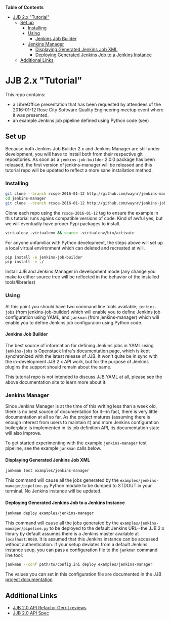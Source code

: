 <!-- markdown-toc start - Don't edit this section. Run M-x markdown-toc-generate-toc again -->
**Table of Contents**

- [JJB 2.x "Tutorial"](#jjb-2x-tutorial)
    - [Set up](#set-up)
        - [Installing](#installing)
        - [Using](#using)
            - [Jenkins Job Builder](#jenkins-job-builder)
        - [Jenkins Manager](#jenkins-manager)
            - [Displaying Generated Jenkins Job XML](#displaying-generated-jenkins-job-xml)
            - [Deploying Generated Jenkins Job to a Jenkins Instance](#deploying-generated-jenkins-job-to-a-jenkins-instance)
    - [Additional Links](#additional-links)

<!-- markdown-toc end -->

# JJB 2.x "Tutorial"

This repo contains:

* a LibreOffice presentation that has been requested by attendees of the
  2016-01-12 Rose City Software Quality Engineering meetup event where it was
  presented.
* an example Jenkins job pipeline defined using Python code (see)

## Set up

Because both Jenkins Job Builder 2.x and Jenkins Manager are still under
development, you will have to install both from their respective git
repositories. As soon as a `jenkins-job-builder` 2.0.0 package has been
released, the first version of jenkins-manager will be released and this
tutorial repo will be updated to reflect a more sane installation method.

### Installing

```bash
git clone --branch rcsqe-2016-01-12 http://github.com/waynr/jenkins-manager
cd jenkins-manager
git clone --branch rcsqe-2016-01-12 http://github.com/waynr/jenkins-job-builder
```
Clone each repo using the `rcsqe-2016-01-12` tag to ensure the example in this
tutorial runs agains compatible versions of code. Kind of awful yes, but we will
eventually have proper Pypi packages to install.


```bash
virtualenv .virtualenv && source .virtualenv/bin/activate
```
For anyone unfamiliar with Python development, the steps above will set up a
local virtual environment which can deleted and recreated at will.

```bash
pip install -e jenkins-job-builder
pip install -e ./
```
Install JJB and Jenkins Manager in development mode (any change you make to
either source tree will be reflected in the behavior of the installed
tools/libraries)

### Using

At this point you should have two command line tools available; `jenkins-jobs`
(from jenkins-job-builder) which will enable you to define Jenkins job
configuration using YAML, and `jankman` (from jenkins-manager) which will enable
you to define Jenkins job configuraion using Python code.

#### Jenkins Job Builder

The best source of information for defining Jenkins jobs in YAML using
`jenkins-jobs` is
[Openstack Infra's documentation page](http://docs.openstack.org/infra/jenkins-job-builder/),
which is kept synchronized with the latest release of JJB. It won't quite be in
sync with the in-development JJB 2.x API work, but for the purpose of Jenkins
plugins the support should remain about the same.

This tutorial repo is not intended to discuss JJB YAML at all, please see the
above documentation site to learn more about it.

### Jenkins Manager

Since Jenkins Manager is at the time of this writing less than a week old,
there is no best source of documentation for it--in fact, there is very little
documentation at all so far. As the project matures (assuming there is enough
interest from users to maintain it) and more Jenkins configuration boilerplate
is implemented in its job definition API, its documentation state will also
improve.

To get started experimenting with the example `jenkins-manager` test pipeline,
see the example `jankman` calls below.

#### Displaying Generated Jenkins Job XML

```bash
jankman test examples/jenkins-manager
```

This command will cause all the jobs generated by the
`examples/jenkins-manager/pipeline.py` Python module to be dumped to STDOUT in
your terminal. No Jenkins instance will be updated.

#### Deploying Generated Jenkins Job to a Jenkins Instance

```bash
jankman deploy examples/jenkins-manager
```

This command will cause all the jobs generated by the
`examples/jenkins-manager/pipeline.py` to be deployed to the default Jenkins
URL--the JJB 2.x library by default assumes there is a Jenkins master available
at `localhost:8080`. It is assumed that this Jenkins instance can be accessed
without authentication. If your setup deviates from a default Jenkins instance
seup, you can pass a configuration file to the `jankman` command line tool:

```bash
jankman --conf path/to/config.ini deploy examples/jenkins-manager
```

The values you can set in this configuration file are documented in the JJB
[project documentation](http://docs.openstack.org/infra/jenkins-job-builder/execution.html)


## Additional Links

* [JJB 2.0 API Refactor Gerrit reviews](https://review.openstack.org/#/q/topic:jjb-2.0.0-api)
* [JJB 2.0 API Spec](http://specs.openstack.org/openstack-infra/infra-specs/specs/jenkins-job-builder_2.0.0-api-changes.html#gerrit-topic)
